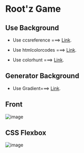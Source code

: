 # Root'z Game 

## Use Background

- Use ccsreference    ===> [Link](ccsreference.io).

- Use htmlcolorcodes  ===> [Link](htmlcolorcodes.com/es/).

- Use colorhunt       ===> [Link](https://colorhunt.co/palettes/neon).


## Generator Background

- Use Gradient===> [Link](https://mycolor.space/gradient).

## Front

![image](https://user-images.githubusercontent.com/49213049/183229436-00669816-2de0-471a-aefc-6765f2f2bde3.png)

## CSS Flexbox

![image](https://user-images.githubusercontent.com/49213049/183266185-c8b78c7a-256e-47b5-864f-2fc049f1965d.png)
